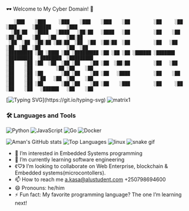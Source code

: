 🕶️ Welcome to My Cyber Domain! 👾
```
   ░███    ░███     ░███    ░███    ░███    ░██         ░██     ░██    ░███      ░██████      ░███    
  ░██░██   ░████   ░████   ░██░██   ░████   ░██         ░██    ░██    ░██░██    ░██   ░██    ░██░██   
 ░██  ░██  ░██░██ ░██░██  ░██  ░██  ░██░██  ░██         ░██   ░██    ░██  ░██  ░██          ░██  ░██  
░█████████ ░██ ░████ ░██ ░█████████ ░██ ░██ ░██ ░██████ ░███████    ░█████████  ░████████  ░█████████ 
░██    ░██ ░██  ░██  ░██ ░██    ░██ ░██  ░██░██         ░██   ░██   ░██    ░██         ░██ ░██    ░██ 
░██    ░██ ░██       ░██ ░██    ░██ ░██   ░████         ░██    ░██  ░██    ░██  ░██   ░██  ░██    ░██ 
░██    ░██ ░██       ░██ ░██    ░██ ░██    ░███         ░██     ░██ ░██    ░██   ░██████   ░██    ░██ 
```
[![Typing SVG](https://readme-typing-svg.demolab.com?font=Fira+Code&weight=200&pause=1000&color=077D37&width=435&lines=%3E%3EWelcome+To+My+Gihub+Profile+!;%3E%3Euser%40+ema-kasa;%3E%3E+Passionate+Software+engineer+;%3E%3E%3E+Hello%2C+World.+I+am+Aman+Kasa.)](https://git.io/typing-svg)
![matrix1](https://gifdb.com/images/high/hackers-matrix-coding-4gtz6lwrja1y76g1.webp)

### 🛠️ Languages and Tools

![Python](https://img.shields.io/badge/-Python-05122A?style=flat&logo=python)
![JavaScript](https://img.shields.io/badge/-JavaScript-05122A?style=flat&logo=javascript)
![Go](https://img.shields.io/badge/-Go-05122A?style=flat&logo=go)
![Docker](https://img.shields.io/badge/-Docker-05122A?style=flat&logo=docker)

![Aman's GitHub stats](https://github-readme-stats.vercel.app/api?username=Aman-Kasa&show_icons=true&theme=radical)
![Top Languages](https://github-readme-stats.vercel.app/api/top-langs/?username=Aman-Kasa&layout=compact)
![linux](https://media.tenor.com/S61VCO73mOAAAAAi/linux-tux.gif)
![snake gif](https://github.com/Aman-Kasa/Aman-Kasa/blob/output/github-contribution-grid-snake.svg)

                                                                                                 
                                                                                                 
                                                                                                 


- 👀 I’m interested in Embedded Systems programming
- 🌱 I’m currently learning software engineering
- 《♡》 I’m looking to collaborate on Web Enterprise, blockchain & Embedded systems(microcontollers).
- 📫 How to reach me a.kasa@alustudent.com  +250798694600
- 😄 Pronouns: he/him
- ⚡ Fun fact: My favorite programming language? The one I’m learning next!

<!---
Aman-Kasa/Aman-Kasa is a ✨ special ✨ repository because its `README.md` (this file) appears on your GitHub profile.
You can click the Preview link to take a look at your changes.
--->
